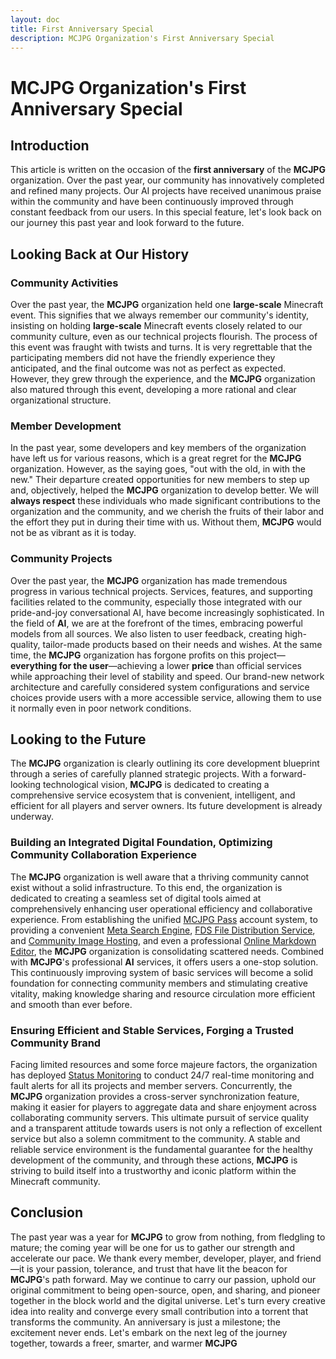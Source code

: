 ```yaml
---
layout: doc
title: First Anniversary Special
description: MCJPG Organization's First Anniversary Special
---
```

# MCJPG Organization's First Anniversary Special

## Introduction

This article is written on the occasion of the **first anniversary** of the **MCJPG** organization. Over the past year, our community has innovatively completed and refined many projects. Our AI projects have received unanimous praise within the community and have been continuously improved through constant feedback from our users. In this special feature, let's look back on our journey this past year and look forward to the future.

## Looking Back at Our History

### Community Activities

Over the past year, the **MCJPG** organization held one **large-scale** Minecraft event. This signifies that we always remember our community's identity, insisting on holding **large-scale** Minecraft events closely related to our community culture, even as our technical projects flourish. The process of this event was fraught with twists and turns. It is very regrettable that the participating members did not have the friendly experience they anticipated, and the final outcome was not as perfect as expected. However, they grew through the experience, and the **MCJPG** organization also matured through this event, developing a more rational and clear organizational structure.

### Member Development

In the past year, some developers and key members of the organization have left us for various reasons, which is a great regret for the **MCJPG** organization. However, as the saying goes, "out with the old, in with the new." Their departure created opportunities for new members to step up and, objectively, helped the **MCJPG** organization to develop better. We will **always respect** these individuals who made significant contributions to the organization and the community, and we cherish the fruits of their labor and the effort they put in during their time with us. Without them, **MCJPG** would not be as vibrant as it is today.

### Community Projects

Over the past year, the **MCJPG** organization has made tremendous progress in various technical projects. Services, features, and supporting facilities related to the community, especially those integrated with our pride-and-joy conversational AI, have become increasingly sophisticated. In the field of **AI**, we are at the forefront of the times, embracing powerful models from all sources. We also listen to user feedback, creating high-quality, tailor-made products based on their needs and wishes. At the same time, the **MCJPG** organization has forgone profits on this project—**everything for the user**—achieving a lower **price** than official services while approaching their level of stability and speed. Our brand-new network architecture and carefully considered system configurations and service choices provide users with a more accessible service, allowing them to use it normally even in poor network conditions.

## Looking to the Future

The **MCJPG** organization is clearly outlining its core development blueprint through a series of carefully planned strategic projects. With a forward-looking technological vision, **MCJPG** is dedicated to creating a comprehensive service ecosystem that is convenient, intelligent, and efficient for all players and server owners. Its future development is already underway.

### Building an Integrated Digital Foundation, Optimizing Community Collaboration Experience

The **MCJPG** organization is well aware that a thriving community cannot exist without a solid infrastructure. To this end, the organization is dedicated to creating a seamless set of digital tools aimed at comprehensively enhancing user operational efficiency and collaborative experience. From establishing the unified [MCJPG Pass](https://sso.mcjpg.org) account system, to providing a convenient [Meta Search Engine](https://search.mcjpg.org), [FDS File Distribution Service](https://fds.mcjpg.org), and [Community Image Hosting](https://image.mcjpg.org), and even a professional [Online Markdown Editor](https://editor.mcjpg.org), the **MCJPG** organization is consolidating scattered needs. Combined with **MCJPG**'s professional **AI** services, it offers users a one-stop solution. This continuously improving system of basic services will become a solid foundation for connecting community members and stimulating creative vitality, making knowledge sharing and resource circulation more efficient and smooth than ever before.

### Ensuring Efficient and Stable Services, Forging a Trusted Community Brand

Facing limited resources and some force majeure factors, the organization has deployed [Status Monitoring](https://status.mcjpg.org) to conduct 24/7 real-time monitoring and fault alerts for all its projects and member servers. Concurrently, the **MCJPG** organization provides a cross-server synchronization feature, making it easier for players to aggregate data and share enjoyment across collaborating community servers. This ultimate pursuit of service quality and a transparent attitude towards users is not only a reflection of excellent service but also a solemn commitment to the community. A stable and reliable service environment is the fundamental guarantee for the healthy development of the community, and through these actions, **MCJPG** is striving to build itself into a trustworthy and iconic platform within the Minecraft community.

## Conclusion

The past year was a year for **MCJPG** to grow from nothing, from fledgling to mature; the coming year will be one for us to gather our strength and accelerate our pace. We thank every member, developer, player, and friend—it is your passion, tolerance, and trust that have lit the beacon for **MCJPG**'s path forward. May we continue to carry our passion, uphold our original commitment to being open-source, open, and sharing, and pioneer together in the block world and the digital universe. Let's turn every creative idea into reality and converge every small contribution into a torrent that transforms the community. An anniversary is just a milestone; the excitement never ends. Let's embark on the next leg of the journey together, towards a freer, smarter, and warmer **MCJPG**